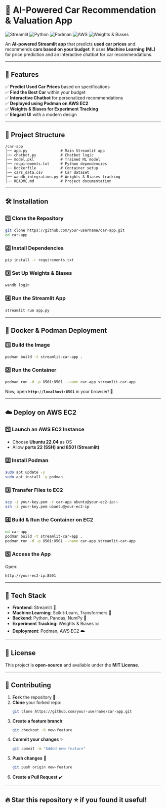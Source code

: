 # 🚗 AI-Powered Car Recommendation & Valuation App

![Streamlit](https://img.shields.io/badge/Streamlit-FF4B4B?style=for-the-badge&logo=streamlit&logoColor=white)
![Python](https://img.shields.io/badge/Python-3776AB?style=for-the-badge&logo=python&logoColor=white)
![Podman](https://img.shields.io/badge/Podman-892CA0?style=for-the-badge&logo=podman&logoColor=white)
![AWS](https://img.shields.io/badge/AWS-232F3E?style=for-the-badge&logo=amazonaws&logoColor=white)
![Weights & Biases](https://img.shields.io/badge/Weights%20%26%20Biases-FFCC33?style=for-the-badge&logo=weightsandbiases&logoColor=black)

An **AI-powered Streamlit app** that predicts **used car prices** and recommends **cars based on your budget**. It uses **Machine Learning (ML)** for price prediction and an interactive chatbot for car recommendations.

---

## 🚀 **Features**
✅ **Predict Used Car Prices** based on specifications  
✅ **Find the Best Car** within your budget  
✅ **Interactive Chatbot** for personalized recommendations  
✅ **Deployed using Podman on AWS EC2**  
✅ **Weights & Biases for Experiment Tracking**  
✅ **Elegant UI** with a modern design  

---

## 💂️ **Project Structure**
```
/car-app
│── app.py               # Main Streamlit app
│── chatbot.py           # Chatbot logic
│── model.pkl            # Trained ML model
│── requirements.txt     # Python dependencies
│── Dockerfile           # Container setup
│── cars_data.csv        # Car dataset
│── wandb_integration.py # Weights & Biases tracking
│── README.md            # Project documentation
```

---

## 🛠 **Installation**
### **1️⃣ Clone the Repository**
```bash
git clone https://github.com/your-username/car-app.git
cd car-app
```

### **2️⃣ Install Dependencies**
```bash
pip install -r requirements.txt
```

### **3️⃣ Set Up Weights & Biases**
```bash
wandb login
```

### **4️⃣ Run the Streamlit App**
```bash
streamlit run app.py
```

---

## 🎯 **Docker & Podman Deployment**
### **1️⃣ Build the Image**
```bash
podman build -t streamlit-car-app .
```

### **2️⃣ Run the Container**
```bash
podman run -d -p 8501:8501 --name car-app streamlit-car-app
```

Now, open **`http://localhost:8501`** in your browser! 🎉  

---

## ☁️ **Deploy on AWS EC2**
### **1️⃣ Launch an AWS EC2 Instance**
- Choose **Ubuntu 22.04** as OS  
- Allow **ports 22 (SSH) and 8501 (Streamlit)**  

### **2️⃣ Install Podman**
```bash
sudo apt update -y
sudo apt install -y podman
```

### **3️⃣ Transfer Files to EC2**
```bash
scp -i your-key.pem -r car-app ubuntu@your-ec2-ip:~
ssh -i your-key.pem ubuntu@your-ec2-ip
```

### **4️⃣ Build & Run the Container on EC2**
```bash
cd car-app
podman build -t streamlit-car-app .
podman run -d -p 8501:8501 --name car-app streamlit-car-app
```

### **5️⃣ Access the App**
Open:
```
http://your-ec2-ip:8501
```

---

## 🤖 **Tech Stack**
- **Frontend**: Streamlit 🎨  
- **Machine Learning**: Scikit-Learn, Transformers 🤖  
- **Backend**: Python, Pandas, NumPy 🐖  
- **Experiment Tracking**: Weights & Biases 📊  
- **Deployment**: Podman, AWS EC2 ☁️  

---

## 📝 **License**
This project is **open-source** and available under the **MIT License**.

---

## 💬 **Contributing**
1. **Fork** the repository 🍔  
2. **Clone** your forked repo:  
   ```bash
   git clone https://github.com/your-username/car-app.git
   ```
3. **Create a feature branch**:  
   ```bash
   git checkout -b new-feature
   ```
4. **Commit your changes** ✨  
   ```bash
   git commit -m "Added new feature"
   ```
5. **Push changes** 🚀  
   ```bash
   git push origin new-feature
   ```
6. **Create a Pull Request** ✔️  

---

## 🔥 **Star this repository** ⭐ if you found it useful!

